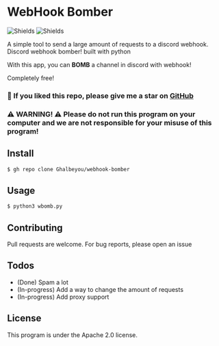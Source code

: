 # WebHook Bomber
![Shields](https://img.shields.io/github/v/release/ghalbeyou/webhook-bomber?include_prereleases)
![Shields](https://img.shields.io/github/license/ghalbeyou/webhook-bomber)

A simple tool to send a large amount of requests to a discord webhook.
Discord webhook bomber! built with python

With this app, you can **BOMB** a channel in discord with webhook!

Completely free!
### 🎉 If you liked this repo, please give me a star on [GitHub](https://github.com/Ghalbeyou/webhook-bomber)
### ⚠️ WARNING! ⚠️ Please do not run this program on your computer and we are not responsible for your misuse of this program!
## Install
```bash
$ gh repo clone Ghalbeyou/webhook-bomber
```
## Usage
```bash
$ python3 wbomb.py
```
## Contributing
Pull requests are welcome. For bug reports, please open an issue
## Todos
* (Done) Spam a lot
* (In-progress) Add a way to change the amount of requests
* (In-progress) Add proxy support
## License
This program is under the Apache 2.0 license.
